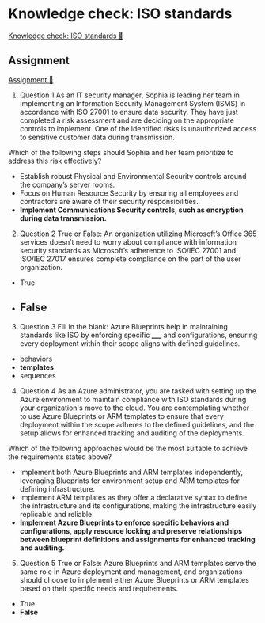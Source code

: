 # Knowledge check: ISO standards

[Knowledge check: ISO standards 🔗](https://www.coursera.org/learn/cybersecurity-management-and-compliance/assignment-submission/MKneR/knowledge-check-iso-standards)

## Assignment

[Assignment 🔗](https://www.coursera.org/learn/cybersecurity-management-and-compliance/assignment-submission/MKneR/knowledge-check-iso-standards/attempt)

1.  Question 1
    As an IT security manager, Sophia is leading her team in implementing an Information Security Management System (ISMS) in accordance with ISO 27001 to ensure data security. They have just completed a risk assessment and are deciding on the appropriate controls to implement. One of the identified risks is unauthorized access to sensitive customer data during transmission.

Which of the following steps should Sophia and her team prioritize to address this risk effectively?

- Establish robust Physical and Environmental Security controls around the company’s server rooms.
- Focus on Human Resource Security by ensuring all employees and contractors are aware of their security responsibilities.
- **Implement Communications Security controls, such as encryption during data transmission.**

2. Question 2
   True or False: An organization utilizing Microsoft’s Office 365 services doesn’t need to worry about compliance with information security standards as Microsoft’s adherence to ISO/IEC 27001 and ISO/IEC 27017 ensures complete compliance on the part of the user organization.

- True
- **False**
  -

3. Question 3
   Fill in the blank: Azure Blueprints help in maintaining standards like ISO by enforcing specific **\_\_\_** and configurations, ensuring every deployment within their scope aligns with defined guidelines.

- behaviors
- **templates**
- sequences

4. Question 4
   As an Azure administrator, you are tasked with setting up the Azure environment to maintain compliance with ISO standards during your organization's move to the cloud. You are contemplating whether to use Azure Blueprints or ARM templates to ensure that every deployment within the scope adheres to the defined guidelines, and the setup allows for enhanced tracking and auditing of the deployments.

Which of the following approaches would be the most suitable to achieve the requirements stated above?

- Implement both Azure Blueprints and ARM templates independently, leveraging Blueprints for environment setup and ARM templates for defining infrastructure.
- Implement ARM templates as they offer a declarative syntax to define the infrastructure and its configurations, making the infrastructure easily replicable and reliable.
- **Implement Azure Blueprints to enforce specific behaviors and configurations, apply resource locking and preserve relationships between blueprint definitions and assignments for enhanced tracking and auditing.**

5. Question 5
   True or False: Azure Blueprints and ARM templates serve the same role in Azure deployment and management, and organizations should choose to implement either Azure Blueprints or ARM templates based on their specific needs and requirements.

- True
- **False**
